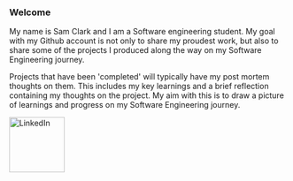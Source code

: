 ### Welcome

My name is Sam Clark and I am a Software engineering student. My goal with my Github account is not only to share my proudest work, but also to share some of the projects I produced along the way on my Software Engineering journey.

Projects that have been 'completed' will typically have my post mortem thoughts on them. This includes my key learnings and a brief reflection containing my thoughts on the project. My aim with this is to draw a picture of learnings and progress on my Software Engineering journey.

[<a><img src="https://github.com/Sam-j-Clark/Sam-j-Clark/assets/83252922/6d7504de-7428-4796-ab4b-9db287948be2" alt="LinkedIn" width="100" /></a>](https://www.linkedin.com/in/sam-clark-295158205/)

